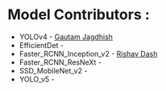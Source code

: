# Model Contributors :
* YOLOv4 - [Gautam Jagdhish](https://gitlab.com/gautamjagdhish)
* EfficientDet - []()
* Faster_RCNN_Inception_v2 - [Rishav Dash](https://github.com/Rishav-hub)
* Faster_RCNN_ResNeXt - []()
* SSD_MobileNet_v2 - []()
* YOLO_v5 - []()
